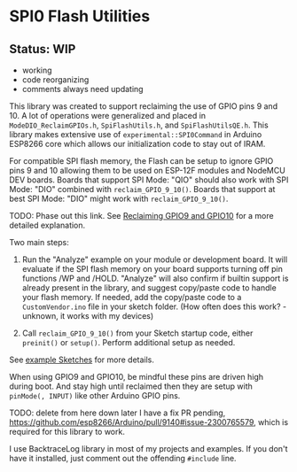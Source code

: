 # SPI0 Flash Utilities

## Status: WIP
* working
* code reorganizing
* comments always need updating

This library was created to support reclaiming the use of GPIO pins 9 and 10.
A lot of operations were generalized and placed in `ModeDIO_ReclaimGPIOs.h`,
`SpiFlashUtils.h`, and `SpiFlashUtilsQE.h`. This library makes extensive use of
`experimental::SPI0Command` in Arduino ESP8266 core which allows our
initialization code to stay out of IRAM.

For compatible SPI flash memory, the Flash can be setup to ignore GPIO pins 9
and 10 allowing them to be used on ESP-12F modules and NodeMCU DEV boards.
Boards that support SPI Mode: "QIO" should also work with SPI Mode: "DIO"
combined with `reclaim_GPIO_9_10()`. Boards that support at best SPI Mode: "DIO"
might work with `reclaim_GPIO_9_10()`.

TODO: Phase out this link.
See [Reclaiming GPIO9 and GPIO10](https://github.com/mhightower83/Arduino-ESP8266-misc/wiki/Pins-GPIO9-and-GPIO10)
for a more detailed explanation.

Two main steps:
1. Run the "Analyze" example on your module or development board. It will
   evaluate if the SPI flash memory on your board supports turning off pin
   functions /WP and /HOLD. "Analyze" will also confirm if builtin support is
   already present in the library, and suggest copy/paste code to handle your
   flash memory. If needed, add the copy/paste code to a `CustomVendor.ino` file
   in your sketch folder. (How often does this work? - unknown, it works with my devices)

1. Call `reclaim_GPIO_9_10()` from your Sketch startup code, either `preinit()`
   or `setup()`. Perform additional setup as needed.

See [example Sketches](https://github.com/mhightower83/SpiFlashUtils/tree/master/examples#readme)
for more details.

When using GPIO9 and GPIO10, be mindful these pins are driven high during boot.
And stay high until reclaimed then they are setup with `pinMode(, INPUT)` like
other Arduino GPIO pins.

TODO: delete from here down later
I have a fix PR pending, https://github.com/esp8266/Arduino/pull/9140#issue-2300765579,
which is required for this library to work.

I use BacktraceLog library in most of my projects and examples.
If you don't have it installed, just comment out the offending `#include` line.
